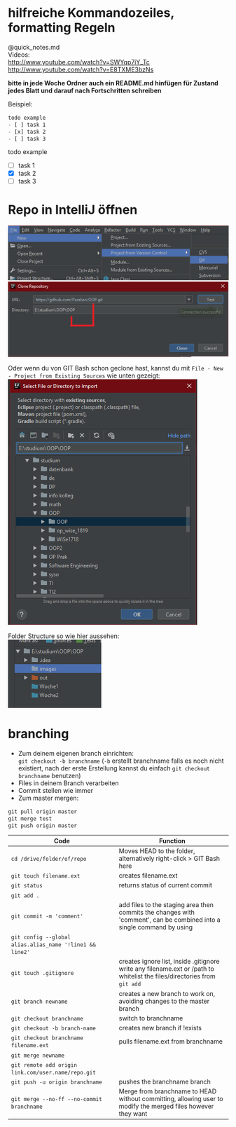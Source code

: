 # hilfreiche Kommandozeiles, formatting Regeln
@quick_notes.md  
Videos:  
http://www.youtube.com/watch?v=SWYqp7iY_Tc  
http://www.youtube.com/watch?v=E8TXME3bzNs

**bitte in jede Woche Ordner auch ein README.md hinfügen für Zustand jedes Blatt und darauf nach Fortschritten schreiben**

Beispiel:
  ```
  todo example
  - [ ] task 1
  - [x] task 2
  - [ ] task 3
  ```
todo example </br>
- [ ] task 1</br>
- [x] task 2</br>
- [ ] task 3
# Repo in IntelliJ öffnen
![](https://github.com/Paralian/OOP/blob/master/images/1.png?raw=true)
![alt text](https://github.com/Paralian/OOP/blob/master/images/2.png?raw=true)

Oder wenn du von GIT Bash schon geclone hast, kannst du mit `File - New - Project from Existing Sources` wie unten gezeigt:  
![](https://github.com/Paralian/OOP/blob/master/images/3.png?raw=true)

Folder Structure so wie hier aussehen:  
![](https://github.com/Paralian/OOP/blob/master/images/4.png?raw=true)

# branching
  - Zum deinem eigenen branch einrichten:  
`git checkout -b branchname` (`-b` erstellt branchname falls es noch nicht existiert, nach der erste Erstellung kannst du einfach `git checkout branchname` benutzen)
  - Files in deinem Branch verarbeiten
  - Commit stellen wie immer
  - Zum master mergen:
```git checkout master
git pull origin master
git merge test
git push origin master
```
Code | Function
------------ | -------------
`cd /drive/folder/of/repo` | Moves HEAD to the folder, alternatively right-click > GIT Bash here
`git touch filename.ext` | creates filename.ext
`git status`|returns status of current commit
`git add .`|
`git commit -m 'comment'`|add files to the staging area then commits the changes with 'comment', can be combined into a single command by using
`git config --global alias.alias_name '!line1 && line2'`|
`git touch .gitignore`|creates ignore list, inside .gitignore write any filename.ext or /path to whitelist the files/directories from `git add`
`git branch newname`|creates a new branch to work on, avoiding changes to the master branch
`git checkout branchname`|switch to branchname
`git checkout -b branch-name`|creates new branch if !exists
`git checkout branchname filename.ext`| pulls filename.ext from branchname
`git merge newname`|
`git remote add origin link.com/user.name/repo.git`|
`git push -u origin branchname`| pushes the branchname branch
`git merge --no-ff --no-commit branchname`| Merge from branchname to HEAD without committing, allowing user to modify the merged files however they want
